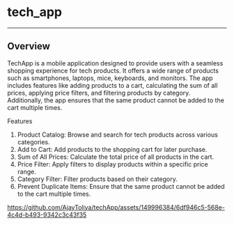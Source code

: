 # tech_app

___

## Overview
TechApp is a mobile application designed to provide users with a seamless shopping experience for tech products. It offers a wide range of products such as smartphones, laptops, mice, keyboards, and monitors. The app includes features like adding products to a cart, calculating the sum of all prices, applying price filters, and filtering products by category. Additionally, the app ensures that the same product cannot be added to the cart multiple times.

Features
1. Product Catalog: Browse and search for tech products across various categories.
1. Add to Cart: Add products to the shopping cart for later purchase.
1. Sum of All Prices: Calculate the total price of all products in the cart.
1. Price Filter: Apply filters to display products within a specific price range.
1. Category Filter: Filter products based on their category.
1. Prevent Duplicate Items: Ensure that the same product cannot be added to the cart multiple times.

https://github.com/AjayToliya/techApp/assets/149996384/6df946c5-568e-4c4d-b493-9342c3c43f35

